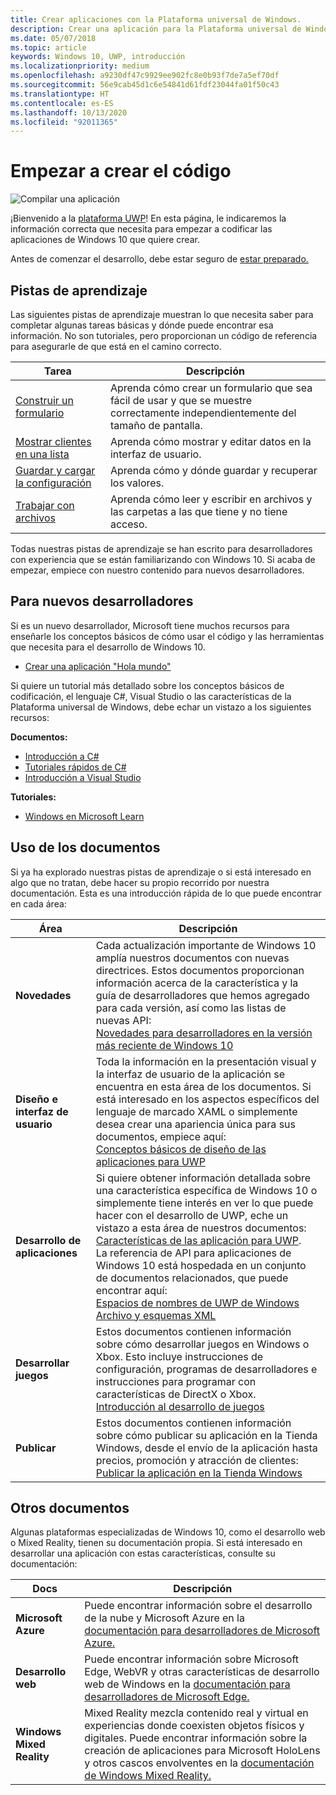 ```yaml
---
title: Crear aplicaciones con la Plataforma universal de Windows.
description: Crear una aplicación para la Plataforma universal de Windows (UWP) para Windows 10 es mucho más sencillo de lo que piensa.
ms.date: 05/07/2018
ms.topic: article
keywords: Windows 10, UWP, introducción
ms.localizationpriority: medium
ms.openlocfilehash: a9230df47c9929ee902fc8e0b93f7de7a5ef70df
ms.sourcegitcommit: 56e9cab45d1c6e54841d61fdf23044fa01f50c43
ms.translationtype: HT
ms.contentlocale: es-ES
ms.lasthandoff: 10/13/2020
ms.locfileid: "92011365"
---
```

# <a name="start-coding"></a>Empezar a crear el código

![Compilar una aplicación](images/build-your-app.png)

¡Bienvenido a la [plataforma UWP](universal-application-platform-guide.md)! En esta página, le indicaremos la información correcta que necesita para empezar a codificar las aplicaciones de Windows 10 que quiere crear.

Antes de comenzar el desarrollo, debe estar seguro de [estar preparado.](/windows/apps/get-started/get-set-up.md)

## <a name="learning-tracks"></a>Pistas de aprendizaje

Las siguientes pistas de aprendizaje muestran lo que necesita saber para completar algunas tareas básicas y dónde puede encontrar esa información. No son tutoriales, pero proporcionan un código de referencia para asegurarle de que está en el camino correcto.

| Tarea | Descripción |
| --- | --- |
| [Construir un formulario](construct-form-learning-track.md) | Aprenda cómo crear un formulario que sea fácil de usar y que se muestre correctamente independientemente del tamaño de pantalla. |
| [Mostrar clientes en una lista](display-customers-in-list-learning-track.md) | Aprenda cómo mostrar y editar datos en la interfaz de usuario. |
| [Guardar y cargar la configuración](settings-learning-track.md) | Aprenda cómo y dónde guardar y recuperar los valores. |
| [Trabajar con archivos](fileio-learning-track.md) | Aprenda cómo leer y escribir en archivos y las carpetas a las que tiene y no tiene acceso. |

Todas nuestras pistas de aprendizaje se han escrito para desarrolladores con experiencia que se están familiarizando con Windows 10. Si acaba de empezar, empiece con nuestro contenido para nuevos desarrolladores.

## <a name="for-new-developers"></a>Para nuevos desarrolladores

Si es un nuevo desarrollador, Microsoft tiene muchos recursos para enseñarle los conceptos básicos de cómo usar el código y las herramientas que necesita para el desarrollo de Windows 10.

* [Crear una aplicación "Hola mundo"](your-first-app.md)

Si quiere un tutorial más detallado sobre los conceptos básicos de codificación, el lenguaje C#, Visual Studio o las características de la Plataforma universal de Windows, debe echar un vistazo a los siguientes recursos:

**Documentos:**

* [Introducción a C#](/dotnet/csharp/getting-started/)
* [Tutoriales rápidos de C#](/dotnet/csharp/quick-starts/)
* [Introducción a Visual Studio](/visualstudio/ide/)

**Tutoriales:**

* [Windows en Microsoft Learn](/learn/browse/?products=windows&resource_type=module)

## <a name="using-the-docs"></a>Uso de los documentos

Si ya ha explorado nuestras pistas de aprendizaje o si está interesado en algo que no tratan, debe hacer su propio recorrido por nuestra documentación. Esta es una introducción rápida de lo que puede encontrar en cada área:

| Área | Descripción |
| --- | --- |
| **Novedades** | Cada actualización importante de Windows 10 amplía nuestros documentos con nuevas directrices. Estos documentos proporcionan información acerca de la característica y la guía de desarrolladores que hemos agregado para cada versión, así como las listas de nuevas API: </br>   [Novedades para desarrolladores en la versión más reciente de Windows 10](../whats-new/windows-10-version-latest.md) |
| **Diseño e interfaz de usuario** | Toda la información en la presentación visual y la interfaz de usuario de la aplicación se encuentra en esta área de los documentos. Si está interesado en los aspectos específicos del lenguaje de marcado XAML o simplemente desea crear una apariencia única para sus documentos, empiece aquí: </br>   [Conceptos básicos de diseño de las aplicaciones para UWP](../design/basics/index.md) |
| **Desarrollo de aplicaciones** | Si quiere obtener información detallada sobre una característica específica de Windows 10 o simplemente tiene interés en ver lo que puede hacer con el desarrollo de UWP, eche un vistazo a esta área de nuestros documentos: </br>   [Características de las aplicación para UWP](../develop/index.md). </br> La referencia de API para aplicaciones de Windows 10 está hospedada en un conjunto de documentos relacionados, que puede encontrar aquí: </br>   [Espacios de nombres de UWP de Windows](/uwp/api/) </br>   [Archivo y esquemas XML](/uwp/schemas/) |
| **Desarrollar juegos** | Estos documentos contienen información sobre cómo desarrollar juegos en Windows o Xbox. Esto incluye instrucciones de configuración, programas de desarrolladores e instrucciones para programar con características de DirectX o Xbox. </br>   [Introducción al desarrollo de juegos](../gaming/getting-started.md) |
| **Publicar** | Estos documentos contienen información sobre cómo publicar su aplicación en la Tienda Windows, desde el envío de la aplicación hasta precios, promoción y atracción de clientes: </br>   [Publicar la aplicación en la Tienda Windows](../publish/index.md) |

## <a name="other-docs"></a>Otros documentos

Algunas plataformas especializadas de Windows 10, como el desarrollo web o Mixed Reality, tienen su documentación propia. Si está interesado en desarrollar una aplicación con estas características, consulte su documentación:

| Docs | Descripción |
| --- | --- |
| **Microsoft Azure** | Puede encontrar información sobre el desarrollo de la nube y Microsoft Azure en la [documentación para desarrolladores de Microsoft Azure.](/azure/) |
| **Desarrollo web** | Puede encontrar información sobre Microsoft Edge, WebVR y otras características de desarrollo web de Windows en la [documentación para desarrolladores de Microsoft Edge.](/microsoft-edge/) |
| **Windows Mixed Reality** | Mixed Reality mezcla contenido real y virtual en experiencias donde coexisten objetos físicos y digitales. Puede encontrar información sobre la creación de aplicaciones para Microsoft HoloLens y otros cascos envolventes en la [documentación de Windows Mixed Reality.](/windows/mixed-reality/)|